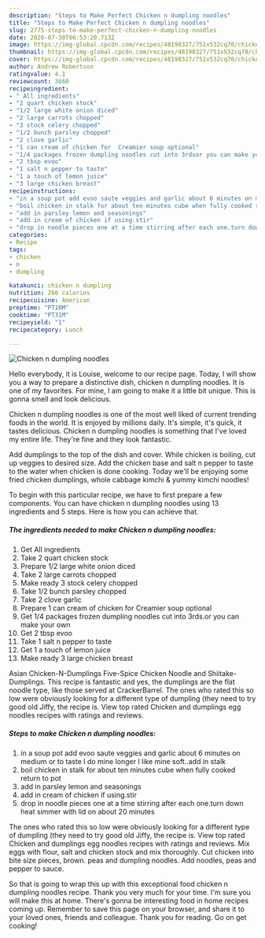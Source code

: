 ```yaml
---
description: "Steps to Make Perfect Chicken n dumpling noodles"
title: "Steps to Make Perfect Chicken n dumpling noodles"
slug: 2775-steps-to-make-perfect-chicken-n-dumpling-noodles
date: 2020-07-30T06:53:20.713Z
image: https://img-global.cpcdn.com/recipes/48198327/751x532cq70/chicken-n-dumpling-noodles-recipe-main-photo.jpg
thumbnail: https://img-global.cpcdn.com/recipes/48198327/751x532cq70/chicken-n-dumpling-noodles-recipe-main-photo.jpg
cover: https://img-global.cpcdn.com/recipes/48198327/751x532cq70/chicken-n-dumpling-noodles-recipe-main-photo.jpg
author: Andrew Robertson
ratingvalue: 4.1
reviewcount: 3660
recipeingredient:
- " All ingredients"
- "2 quart chicken stock"
- "1/2 large white onion diced"
- "2 large carrots chopped"
- "3 stock celery chopped"
- "1/2 bunch parsley chopped"
- "2 clove garlic"
- "1 can cream of chicken for  Creamier soup optional"
- "1/4 packages frozen dumpling noodles cut into 3rdsor you can make your own"
- "2 tbsp evoo"
- "1 salt n pepper to taste"
- "1 a touch of lemon juice"
- "3 large chicken breast"
recipeinstructions:
- "in a soup pot add evoo saute veggies and garlic about 6 minutes on medium  or to taste I do mine longer I like mine soft..add in stalk"
- "boil chicken in stalk for about ten minutes cube when fully cooked return to pot"
- "add in parsley lemon and seasonings"
- "add in cream of chicken if using.stir"
- "drop in noodle pieces one at a time stirring after each one.turn down heat simmer with lid on about 20 minutes"
categories:
- Recipe
tags:
- chicken
- n
- dumpling

katakunci: chicken n dumpling 
nutrition: 260 calories
recipecuisine: American
preptime: "PT10M"
cooktime: "PT31M"
recipeyield: "1"
recipecategory: Lunch

---
```



![Chicken n dumpling noodles](https://img-global.cpcdn.com/recipes/48198327/751x532cq70/chicken-n-dumpling-noodles-recipe-main-photo.jpg)

Hello everybody, it is Louise, welcome to our recipe page. Today, I will show you a way to prepare a distinctive dish, chicken n dumpling noodles. It is one of my favorites. For mine, I am going to make it a little bit unique. This is gonna smell and look delicious.

Chicken n dumpling noodles is one of the most well liked of current trending foods in the world. It is enjoyed by millions daily. It's simple, it's quick, it tastes delicious. Chicken n dumpling noodles is something that I've loved my entire life. They're fine and they look fantastic.

Add dumplings to the top of the dish and cover. While chicken is boiling, cut up veggies to desired size. Add the chicken base and salt n pepper to taste to the water when chicken is done cooking. Today we&#39;ll be enjoying some fried chicken dumplings, whole cabbage kimchi &amp; yummy kimchi noodles!


To begin with this particular recipe, we have to first prepare a few components. You can have chicken n dumpling noodles using 13 ingredients and 5 steps. Here is how you can achieve that.

<!--inarticleads1-->

##### The ingredients needed to make Chicken n dumpling noodles:

1. Get  All ingredients
1. Take 2 quart chicken stock
1. Prepare 1/2 large white onion diced
1. Take 2 large carrots chopped
1. Make ready 3 stock celery chopped
1. Take 1/2 bunch parsley chopped
1. Take 2 clove garlic
1. Prepare 1 can cream of chicken for  Creamier soup optional
1. Get 1/4 packages frozen dumpling noodles cut into 3rds.or you can make your own
1. Get 2 tbsp evoo
1. Take 1 salt n pepper to taste
1. Get 1 a touch of lemon juice
1. Make ready 3 large chicken breast


Asian Chicken-N-Dumplings Five-Spice Chicken Noodle and Shiitake-Dumplings. This recipe is fantastic and yes, the dumplings are the flat noodle type, like those served at CrackerBarrel. The ones who rated this so low were obviously looking for a different type of dumpling (they need to try good old Jiffy, the recipe is. View top rated Chicken and dumplings egg noodles recipes with ratings and reviews. 

<!--inarticleads2-->

##### Steps to make Chicken n dumpling noodles:

1. in a soup pot add evoo saute veggies and garlic about 6 minutes on medium  or to taste I do mine longer I like mine soft..add in stalk
1. boil chicken in stalk for about ten minutes cube when fully cooked return to pot
1. add in parsley lemon and seasonings
1. add in cream of chicken if using.stir
1. drop in noodle pieces one at a time stirring after each one.turn down heat simmer with lid on about 20 minutes


The ones who rated this so low were obviously looking for a different type of dumpling (they need to try good old Jiffy, the recipe is. View top rated Chicken and dumplings egg noodles recipes with ratings and reviews. Mix eggs with flour, salt and chicken stock and mix thoroughly. Cut chicken into bite size pieces, brown. peas and dumpling noodles. Add noodles, peas and pepper to sauce. 

So that is going to wrap this up with this exceptional food chicken n dumpling noodles recipe. Thank you very much for your time. I'm sure you will make this at home. There's gonna be interesting food in home recipes coming up. Remember to save this page on your browser, and share it to your loved ones, friends and colleague. Thank you for reading. Go on get cooking!

